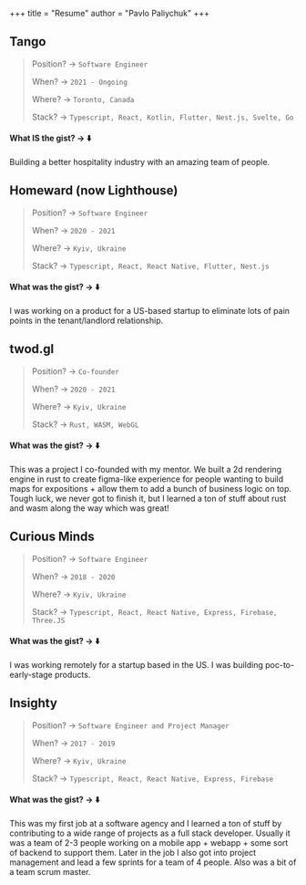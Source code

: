 +++
title = "Resume"
author = "Pavlo Paliychuk"
+++

## Tango
> Position? -> `Software Engineer`
>
> When? -> `2021 - Ongoing`
>
> Where? -> `Toronto, Canada`
>
> Stack? -> `Typescript, React, Kotlin, Flutter, Nest.js, Svelte, Go`

#### What IS the gist? -> ⬇️
Building a better hospitality industry with an amazing team of people. 



## Homeward (now Lighthouse)
> Position? -> `Software Engineer`
>
> When? -> `2020 - 2021`
>
> Where? -> `Kyiv, Ukraine`
>
> Stack? -> `Typescript, React, React Native, Flutter, Nest.js`

#### What was the gist? -> ⬇️
I was working on a product for a US-based startup to eliminate lots of pain points in the tenant/landlord relationship.

## twod.gl
> Position? -> `Co-founder`
>
> When? -> `2020 - 2021`
>
> Where? -> `Kyiv, Ukraine`
>
> Stack? -> `Rust, WASM, WebGL`

#### What was the gist? -> ⬇️
This was a project I co-founded with my mentor. We built a 2d rendering engine in rust to create
figma-like experience for people wanting to build maps for expositions + allow them to add a bunch of business logic on top.
Tough luck, we never got to finish it, but I learned a ton of stuff about rust and wasm along the way which was great!


## Curious Minds
> Position? -> `Software Engineer`
>
> When? -> `2018 - 2020`
>
> Where? -> `Kyiv, Ukraine`
>
> Stack? -> `Typescript, React, React Native, Express, Firebase, Three.JS`

#### What was the gist? -> ⬇️
I was working remotely for a startup based in the US. I was building poc-to-early-stage products.

## Insighty
> Position? -> `Software Engineer and Project Manager`
> 
> When? -> `2017 - 2019`
> 
> Where? -> `Kyiv, Ukraine`
> 
> Stack? -> `Typescript, React, React Native, Express, Firebase`

#### What was the gist? -> ⬇️
This was my first job at a software agency and I learned a ton of stuff by contributing
to a wide range of projects as a full stack developer. Usually it was a team of 2-3 people working on
a mobile app + webapp + some sort of backend to support them. Later in the job I also got into
project management and lead a few
sprints for a team of 4 people. Also was a bit of a team scrum master.
